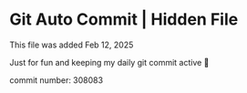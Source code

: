 # Git Auto Commit | Hidden File

This file was added Feb 12, 2025

Just for fun and keeping my daily git commit active 🤪

commit number: 308083
